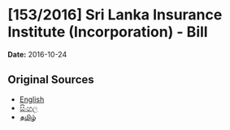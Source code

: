 # [153/2016] Sri Lanka Insurance Institute (Incorporation) - Bill

**Date:** 2016-10-24

## Original Sources

- [English](https://documents.gov.lk/view/bills/2016/10/153-2016_E.pdf)
- [සිංහල](https://documents.gov.lk/view/bills/2016/10/153-2016_S.pdf)
- [தமிழ்](https://documents.gov.lk/view/bills/2016/10/153-2016_T.pdf)
